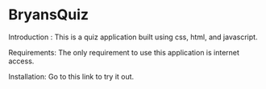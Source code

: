 # BryansQuiz

Introduction :
This is a quiz application built using css, html, and javascript. 

Requirements:
The only requirement to use this application is internet access.

Installation:
Go to this link to try it out. 
